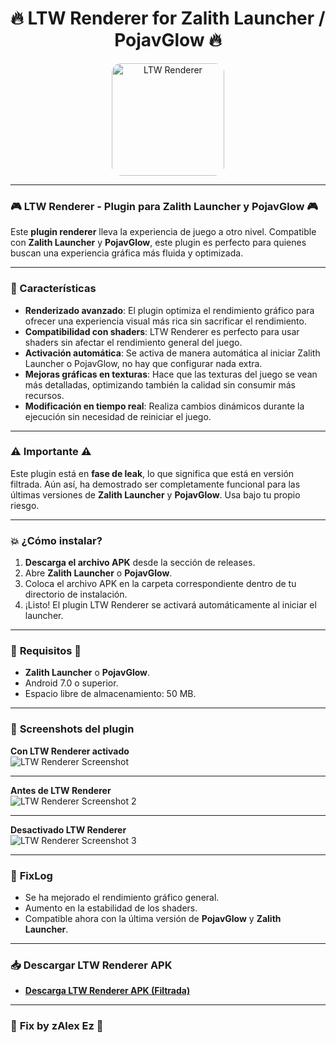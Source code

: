 <h1 align="center">🔥 LTW Renderer for Zalith Launcher / PojavGlow 🔥</h1>

<p align="center">
  <img src="https://github.com/zAlexHvHcc/zAlexHvHcc/raw/main/pic1.png" alt="LTW Renderer" width="180" style="border-radius: 15px;" />
</p>

---

### 🎮 LTW Renderer - Plugin para Zalith Launcher y PojavGlow 🎮

Este **plugin renderer** lleva la experiencia de juego a otro nivel. Compatible con **Zalith Launcher** y **PojavGlow**, este plugin es perfecto para quienes buscan una experiencia gráfica más fluida y optimizada.

---

### 🚀 Características

- **Renderizado avanzado**: El plugin optimiza el rendimiento gráfico para ofrecer una experiencia visual más rica sin sacrificar el rendimiento.
- **Compatibilidad con shaders**: LTW Renderer es perfecto para usar shaders sin afectar el rendimiento general del juego.
- **Activación automática**: Se activa de manera automática al iniciar Zalith Launcher o PojavGlow, no hay que configurar nada extra.
- **Mejoras gráficas en texturas**: Hace que las texturas del juego se vean más detalladas, optimizando también la calidad sin consumir más recursos.
- **Modificación en tiempo real**: Realiza cambios dinámicos durante la ejecución sin necesidad de reiniciar el juego.
  
---

### ⚠️ **Importante** ⚠️

Este plugin está en **fase de leak**, lo que significa que está en versión filtrada. Aún así, ha demostrado ser completamente funcional para las últimas versiones de **Zalith Launcher** y **PojavGlow**. Usa bajo tu propio riesgo.

---

### 💥 ¿Cómo instalar?

1. **Descarga el archivo APK** desde la sección de releases.
2. Abre **Zalith Launcher** o **PojavGlow**.
3. Coloca el archivo APK en la carpeta correspondiente dentro de tu directorio de instalación.
4. ¡Listo! El plugin LTW Renderer se activará automáticamente al iniciar el launcher.

---

### 🔹 **Requisitos** 🔹

- **Zalith Launcher** o **PojavGlow**.
- Android 7.0 o superior.
- Espacio libre de almacenamiento: 50 MB.

---

### 📲 **Screenshots del plugin**

**Con LTW Renderer activado**  
![LTW Renderer Screenshot](https://github.com/zAlexHvHcc/ThunderHack-17-for-Pojav-1.21x-17/raw/main/Screenshot_20250322_230608.jpg)

---

**Antes de LTW Renderer**  
![LTW Renderer Screenshot 2](https://github.com/zAlexHvHcc/ThunderHack-1.7-for-Zalith-Glow-1.21x/raw/main/Screenshot_20250322_230707.jpg)

---

**Desactivado LTW Renderer**  
![LTW Renderer Screenshot 3](https://github.com/zAlexHvHcc/ThunderHack-17-for-Pojav-1.21x-17/raw/main/Screenshot_20250322_235107.jpg)

---

### 🔧 **FixLog**

- Se ha mejorado el rendimiento gráfico general.
- Aumento en la estabilidad de los shaders.
- Compatible ahora con la última versión de **PojavGlow** y **Zalith Launcher**.
  
---

### 📥 **Descargar LTW Renderer APK** 

- **[Descarga LTW Renderer APK (Filtrada)](https://github.com/zAlexHvHcc/ltw-renderer/releases)**

---

### 💎 **Fix by zAlex Ez** 💎
